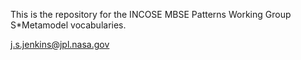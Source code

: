 This is the repository for the INCOSE MBSE Patterns Working Group S*Metamodel vocabularies.

j.s.jenkins@jpl.nasa.gov